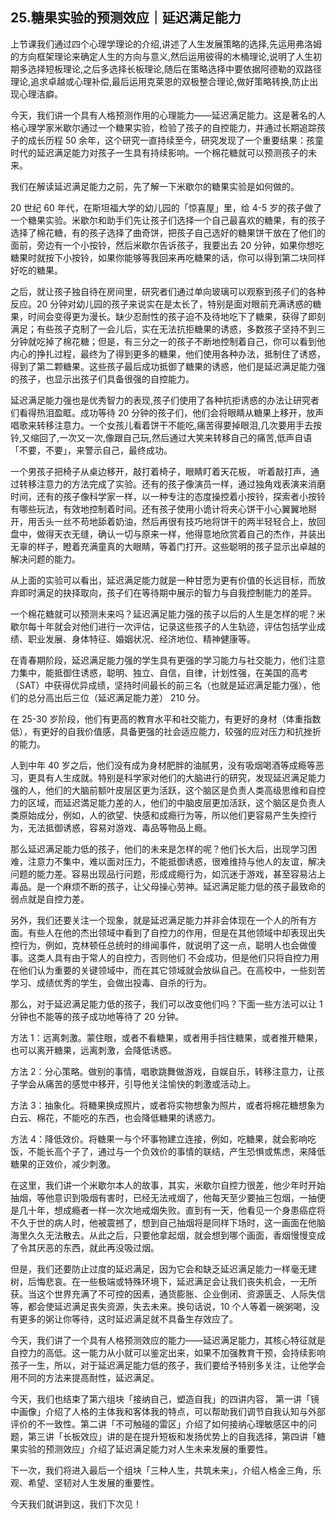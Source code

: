 ## 25.糖果实验的预测效应｜延迟满足能力
上节课我们通过四个心理学理论的介绍,讲述了人生发展策略的选择,先运用弗洛姆的方向框架理论来确定人生的方向与意义,然后运用彼得的木桶理论,说明了人生初期多选择短板理论,之后多选择长板理论,随后在策略选择中要依据阿德勒的双路径理论,追求卓越或心理补偿,最后运用克莱恩的双极整合理论,做好策略转换,防止出现心理洁癖。


今天，我们讲一个具有人格预测作用的心理能力——延迟满足能力。这是著名的人格心理学家米歇尔通过一个糖果实验，检验了孩子的自控能力，并通过长期追踪孩子的成长历程 50 余年，这个研究一直持续至今，研究发现了一个重要结果：孩童时代的延迟满足能力对孩子一生具有持续影响。一个棉花糖就可以预测孩子的未来。


我们在解读延迟满足能力之前，先了解一下米歇尔的糖果实验是如何做的。


20 世纪 60 年代，在斯坦福大学的幼儿园的「惊喜屋」里，给 4-5 岁的孩子做了一个糖果实验。米歇尔和助手们先让孩子们选择一个自己最喜欢的糖果，有的孩子选择了棉花糖，有的孩子选择了曲奇饼，把孩子自己选好的糖果饼干放在了他们的面前，旁边有一个小按铃，然后米歇尔告诉孩子，我要出去 20 分钟，如果你想吃糖果时就按下小按铃，如果你能够等我回来再吃糖果的话，你可以得到第二块同样好吃的糖果。


之后，就让孩子独自待在房间里，研究者们通过单向玻璃可以观察到孩子们的各种反应。20 分钟对幼儿园的孩子来说实在是太长了，特别是面对眼前充满诱惑的糖果，时间会变得更为漫长。缺少忍耐性的孩子迫不及待地吃下了糖果，获得了即刻满足；有些孩子克制了一会儿后，实在无法抗拒糖果的诱惑，多数孩子坚持不到三分钟就吃掉了棉花糖；但是，有三分之一的孩子不断地控制着自己，你可以看到他内心的挣扎过程，最终为了得到更多的糖果，他们使用各种办法，抵制住了诱惑，得到了第二颗糖果。这些孩子最后成功抵御了糖果的诱惑，他们是延迟满足能力强的孩子，也显示出孩子们具备很强的自控能力。


延迟满足能力强也是优秀智力的表现,孩子们使用了各种抗拒诱惑的办法让研究者们看得热泪盈眶。成功等待 20 分钟的孩子们，他们会将眼睛从糖果上移开，放声唱歌来转移注意力。一个女孩儿看着饼干不能吃,痛苦得要掉眼泪,几次要用手去按铃,又缩回了,一次又一次,像跟自己玩,然后通过大笑来转移自己的痛苦,低声自语「不要，不要」，来警示自己，最终成功。


一个男孩子把椅子从桌边移开，敲打着椅子，眼睛盯着天花板， 听着敲打声，通过转移注意力的方法完成了实验。还有的孩子像演员一样，通过独角戏表演来消磨时间，还有的孩子像科学家一样，以一种专注的态度操控着小按铃，探索者小按铃有哪些玩法，有效地控制着时间。还有孩子使用小诡计将夹心饼干小心翼翼地掰开，用舌头一丝不苟地舔着奶油，然后再很有技巧地将饼干的两半轻轻合上，放回盘中，做得天衣无缝，确认一切与原来一样，他得意地欣赏着自己的杰作，并装出无辜的样子，瞪着充满童真的大眼睛，等着门打开。这些聪明的孩子显示出卓越的解决问题的能力。


从上面的实验可以看出，延迟满足能力就是一种甘愿为更有价值的长远目标，而放弃即时满足的抉择取向，孩子们在等待期中展示的智力与自我控制能力的差异。


一个棉花糖就可以预测未来吗？延迟满足能力强的孩子以后的人生是怎样的呢？米歇尔每十年就会对他们进行一次评估，记录这些孩子的人生轨迹，评估包括学业成绩、职业发展、身体特征、婚姻状况、经济地位、精神健康等。


在青春期阶段，延迟满足能力强的学生具有更强的学习能力与社交能力，他们注意力集中，能抵御住诱惑，聪明、独立、自信，自律，计划性强，在美国的高考（SAT）中获得优异成绩，坚持时间最长的前三名（也就是延迟满足能力强），他们的总分高出后三位（延迟满足能力差） 210 分。


在 25-30 岁阶段，他们有更高的教育水平和社交能力，有更好的身材（体重指数低），有更好的自我价值感，具备更强的社会适应能力，较强的应对压力和抗挫折的能力。


人到中年 40 岁之后，他们没有成为身材肥胖的油腻男，没有吸烟喝酒等成瘾等恶习，更具有人生成就。特别是科学家对他们的大脑进行的研究，发现延迟满足能力强的人，他们的大脑前额叶皮层区更为活跃，这个脑区是负责人类高级思维和自控力的区域，而延迟満足能力差的人，他们的中脑皮层更加活跃，这个脑区是负责人类原始成分，例如，人的欲望、快感和成瘾行为等，所以他们更容易产生失控行为，无法抵御诱惑，容易对游戏、毒品等物品上瘾。


那么延迟满足能力低的孩子，他们的未来是怎样的呢？他们长大后，出现学习困难，注意力不集中，难以面对压力，不能抵御诱惑，很难维持与他人的友谊，解决问题的能力差。容易出现品行问题，形成成瘾行为，如沉迷于游戏，甚至容易沾上毒品。是一个麻烦不断的孩子，让父母操心劳神。延迟满足能力低的孩子最致命的弱点就是自控力差。


另外，我们还要关注一个现象，就是延迟满足能力并非会体现在一个人的所有方面。有些人在他的杰出领域中看到了自控力的作用，但是在其他领域中却表现出失控行为，例如，克林顿任总统时的绯闻事件，就说明了这一点，聪明人也会做傻事。这类人具有由于常人的自控力，否则他们 不会成功，但是他们只将自控力用在他们认为重要的关键领域中，而在其它领域就会放纵自己。在高校中，一些刻苦学习、成绩优秀的学生，会做出投毒、自杀的行为。


那么，对于延迟满足能力低的孩子，我们可以改变他们吗？下面一些方法可以让 1 分钟也不能等的孩子成功地等待了 20 分钟。


方法 1：远离刺激。蒙住眼，或者不看糖果，或者用手挡住糖果，或者推开糖果，也可以离开糖果，远离刺激，会降低诱惑。


方法 2：分心策略。做别的事情，唱歌跳舞做游戏，自娱自乐，转移注意力，让孩子学会从痛苦的感觉中移开，引导他关注愉快的刺激或活动上。


方法 3：抽象化。将糖果换成照片，或者将实物想象为照片，或者将棉花糖想象为白云、棉花，不能吃的东西，也会降低糖果的诱惑力。


方法 4：降低效价。将糖果一与个坏事物建立连接，例如，吃糖果，就会影响吃饭，不能长高个子了，通过与一个负效价的事情的联结，产生恐惧或焦虑，来降低糖果的正效价，减少刺激。


在这里，我们讲一个米歇尔本人的故事，其实，米歇尔自控力很差，他少年时开始抽烟，等他意识到吸烟有害时，已经无法戒烟了，他每天至少要抽三包烟，一抽便是几十年，想成瘾者一样一次次地戒烟失败。直到有一天，他看见一个身患癌症将不久于世的病人时，他被震撼了，想到自己抽烟将是同样下场时，这一画面在他脑海里久久无法散去。从此之后，只要他拿起烟，就会想到哪个画面，香烟慢慢变成了令其厌恶的东西，就此再没吸过烟。


但是，我们还要防止过度的延迟满足，因为它会和缺乏延迟满足能力一样毫无建树，后悔悲哀。在一些极端或特殊环境下，延迟满足会让我们丧失机会，一无所获。当这个世界充满了不可控的因素，通货膨胀、企业倒闭、资源匮乏、人际失信等，都会使延迟满足丧失资源，失去未来。换句话说，10 个人等着一碗粥喝，没有更多的粥让你等待，这时延迟满足就不具备生存效应了。


今天，我们讲了一个具有人格预测效应的能力——延迟满足能力，其核心特征就是自控力的高低。这一能力从小就可以鉴定出来，如果不加强教育干预，会持续影响孩子一生，所以，对于延迟满足能力低的孩子，我们要给予特别多关注，让他学会用不同的方法来提高耐性，延迟满足。


今天，我们也结束了第六组块「接纳自己，塑造自我」的四讲内容， 第一讲「镜中画像」介绍了人格的主体我和客体我的特点，可以帮助我们调节自我认知与外部评价的不一致性。第二讲「不可触碰的雷区」介绍了如何接纳心理敏感区中的问题，第三讲「长板效应」讲的是在提升短板和发扬优势上的自我选择，第四讲「糖果实验的预测效应」介绍了延迟满足能力对人生未来发展的重要性。


下一次，我们将进入最后一个组块「三种人生，共筑未来」，介绍人格金三角，乐观、希望、坚韧对人生发展的重要性。


今天我们就讲到这，我们下次见！

